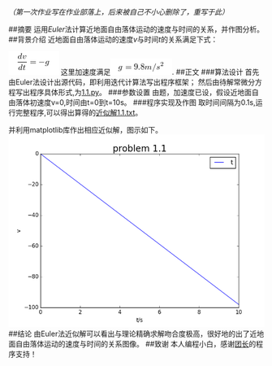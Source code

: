 *（第一次作业写在作业部落上，后来被自己不小心删除了，重写于此）*

##摘要
运用*Euler*法计算近地面自由落体运动的速度与时间的关系，并作图分析。
##背景介绍
近地面自由落体运动的速度*v*与时间*t*的关系满足下式：

![](https://raw.githubusercontent.com/XiaobudianChen/computationalphysics_N2013301020075/master/chapter1/exercise_4/公式1.png)
这里加速度满足![](https://raw.githubusercontent.com/XiaobudianChen/computationalphysics_N2013301020075/master/chapter1/exercise_4/公式2.png).
##正文
###算法设计
首先由Euler法设计出源代码，即利用迭代计算法写出程序框架；
然后由待解常微分方程写出程序具体形式,为[1.1.py](https://raw.githubusercontent.com/XiaobudianChen/computationalphysics_N2013301020075/master/chapter1/exercise_4/1.1.py)。
###参数设置
由题，加速度已设，假设近地面自由落体初速度v=0,时间由t=0到t=10s。
###程序实现及作图
取时间间隔为0.1s,运行完整程序,可以得出算得的[近似解1.1.txt](https://raw.githubusercontent.com/XiaobudianChen/computationalphysics_N2013301020075/master/chapter1/exercise_4/1.1.txt)。

并利用matplotlib库作出相应近似解，图示如下。![图1.1.png](https://raw.githubusercontent.com/XiaobudianChen/computationalphysics_N2013301020075/master/chapter1/exercise_4/1.1.png)
##结论
由Euler法近似解可以看出与理论精确求解吻合度极高，很好地的出了近地面自由落体运动的速度与时间的关系图像。
##致谢
本人编程小白，感谢[团长](https://github.com/Tuanzhang0531)的程序支持！
